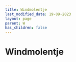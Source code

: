 ```yaml
---
title: Windmolentje
last_modified_date: 19-09-2023
layout: page
parent: W
has_children: false
---
```


Windmolentje
============

